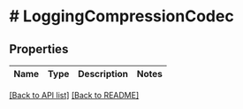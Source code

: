 # # LoggingCompressionCodec

## Properties

Name | Type | Description | Notes
------------ | ------------- | ------------- | -------------

[[Back to API list]](../../README.md#endpoints) [[Back to README]](../../README.md)
